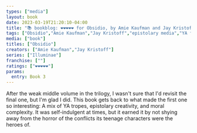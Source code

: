 ```yaml
---
types: ["media"]
layout: book
date: 2023-03-19T21:20:10-04:00
title: "📚 bookblog: ❤️❤️❤️❤️❤️ for Obsidio, by Amie Kaufman and Jay Kristoff"
tags: ["Obsidio","Amie Kaufman","Jay Kristoff","epistolary media","YA fiction"]
media: ["book"]
titles: ["Obsidio"]
creators: ["Amie Kaufman","Jay Kristoff"]
series: ["Illuminae"]
franchise: [""]
ratings: ["❤️❤️❤️❤️❤️"]
params:
  entry: Book 3
---
```

After the weak middle volume in the trilogy, I wasn't sure that I'd revisit the final one, but I'm glad I did. This book gets back to what made the first one so interesting: A mix of YA tropes, epistolary creativity, and moral complexity. It was self-indulgent at times, but it earned it by not shying away from the horror of the conflicts its teenage characters were the heroes of.
